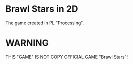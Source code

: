 # Brawl Stars in 2D
The game created in PL "Processing".

# WARNING
THIS "GAME" IS NOT COPY OFFICIAL GAME "Brawl Stars"!
